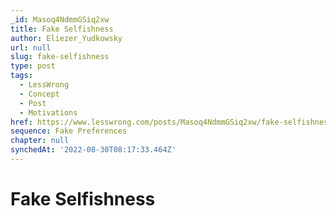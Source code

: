 ```yaml
---
_id: Masoq4NdmmGSiq2xw
title: Fake Selfishness
author: Eliezer_Yudkowsky
url: null
slug: fake-selfishness
type: post
tags:
  - LessWrong
  - Concept
  - Post
  - Motivations
href: https://www.lesswrong.com/posts/Masoq4NdmmGSiq2xw/fake-selfishness
sequence: Fake Preferences
chapter: null
synchedAt: '2022-08-30T08:17:33.464Z'
---
```

# Fake Selfishness

